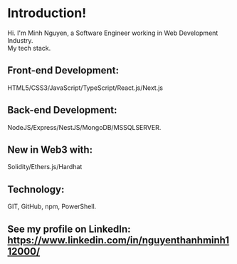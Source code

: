 # Introduction!

Hi. I'm Minh Nguyen, a Software Engineer working in Web Development Industry.\
My tech stack.

## Front-end Development:

HTML5/CSS3/JavaScript/TypeScript/React.js/Next.js

## Back-end Development:

NodeJS/Express/NestJS/MongoDB/MSSQLSERVER.

## New in Web3 with:

Solidity/Ethers.js/Hardhat

## Technology:
GIT, GitHub, npm, PowerShell.

## See my profile on LinkedIn: https://www.linkedin.com/in/nguyenthanhminh112000/

